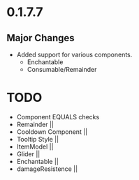 # 0.1.7.7

## Major Changes
- Added support for various components.
  - Enchantable
  - Consumable/Remainder

# TODO
- Component EQUALS checks
- Remainder                   ||
- Cooldown Component          ||
- Tooltip Style               ||
- ItemModel                   ||
- Glider                      ||
- Enchantable                 ||
- damageResistence            || 